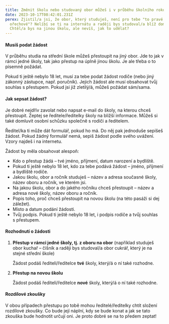 ```yaml
---
title: Změnit školu nebo studovaný obor můžeš i v průběhu školního roku
date: 2023-10-17T08:42:01.231Z
perex: Zjistil/a jsi, že obor, který studuješ, není pro tebe "to pravé
  ořechové"? Nelíbí se ti na internátu a raději bys studoval/a blíž domovu?
  Chtěl/a bys na jinou školu, ale nevíš, jak to udělat?
---
```

#### **Musíš podat žádost**

V průběhu studia na střední škole můžeš přestoupit na jiný obor. Jde to jak v rámci jedné školy, tak jako přestup na úplně jinou školu. Je ale třeba o to písemně požádat.

Pokud ti ještě nebylo 18 let, musí za tebe podat žádost rodiče (nebo jiný zákonný zástupce, např. poručník). Jejich žádost ale musí obsahovat tvůj souhlas s přestupem. Pokud jsi již zletilý/á, můžeš požádat sám/sama.

#### Jak sepsat žádost?

Je dobré nejdřív zavolat nebo napsat e-mail do školy, na kterou chceš přestoupit. Zeptej se ředitele/ředitelky školy na bližší informace. Můžeš si také domluvit osobní schůzku společně s rodiči a ředitelem.

Ředitel/ka ti může dát formulář, pokud ho má. Do něj pak jednoduše sepíšeš žádost. Pokud žádný formulář nemá, sepiš žádost podle svého uvážení. Vzory najdeš i na internetu. 

Žádost by měla obsahovat alespoň:

* Kdo o přestup žádá – tvé jméno, příjmení, datum narození a bydliště.
* Pokud ti ještě nebylo 18 let, kdo za tebe podává žádost – jméno, příjmení a bydliště rodiče. 
* Jakou školu, obor a ročník studuješ – název a adresa současné školy, název oboru a ročník, ve kterém jsi.
* Na jakou školu, obor a do jakého ročníku chceš přestoupit – název a adresa nové školy, název oboru a ročník.
* Popis toho, proč chceš přestoupit na novou školu (na této pasáži si dej záležet).
* Místo a datum podání žádosti.
* Tvůj podpis. Pokud ti ještě nebylo 18 let, i podpis rodiče a tvůj souhlas s přestupem. 

#### **Rozhodnutí o žádosti**

1. **Přestup v rámci jedné školy, tj. z oboru na obor** (například studuješ obor kuchař – číšník a raději bys studoval/a obor cukrář, který je na stejné střední škole)

   Žádost podáš řediteli/ředitelce **tvé** školy, který/á o ní také rozhodne. 
2. **Přestup na novou školu**

   Žádost podáš řediteli/ředitelce **nové** školy, který/á o ní také rozhodne. 

#### **Rozdílové zkoušky**

V obou případech přestupu po tobě mohou ředitelé/ředitelky chtít složení rozdílové zkoušky. Co bude její náplní, kdy se bude konat a jak se tato zkouška bude hodnotit určují oni. Je proto dobré se na to předem zeptat!